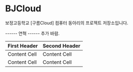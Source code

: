 # BJCloud
보정고등학교 [구름Cloud] 컴퓨터 동아리의 프로젝트 저장소입니다.

------ 연혁 ------
추가 바람. 

First Header  | Second Header
------------- | -------------
Content Cell  | Content Cell
Content Cell  | Content Cell
